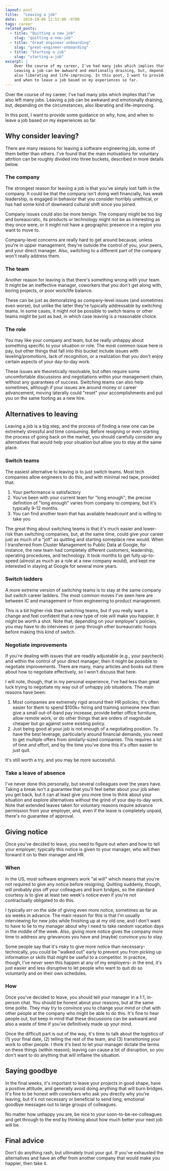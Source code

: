 ```yaml
---
layout: post
title:  "Leaving a job"
date:   2019-10-06 12:52:00 -0700
tags: career
related_posts:
  - title: "Quitting a new job"
    slug: "quitting-a-new-job"
  - title: "Great engineer onboarding"
    slug: "great-engineer-onboarding"
  - title: "Starting a job"
    slug: "starting-a-job"
excerpt: |
    Over the course of my career, I've had many jobs which implies that I've also left many jobs.
    Leaving a job can be awkward and emotionally draining, but, depending on the circumstances,
    also liberating and life-improving. In this post, I want to provide some guidance on why, how,
    and when to leave a job based on my experiences so far.
---
```


Over the course of my career, I've had many jobs which implies that I've also left many jobs.
Leaving a job can be awkward and emotionally draining, but, depending on the circumstances,
also liberating and life-improving.

In this post, I want to provide some guidance on why, how, and when to leave a job based on my
experiences so far.

## Why consider leaving?

There are many reasons for leaving a software engineering job, some of them better than others. I've
found that the main motivations for voluntary attrition can be roughly divided into three buckets,
described in more details below.

### The company

The strongest reason for leaving a job is that you've simply lost faith in the company. It could
be that the company isn't doing well financially, has weak leadership, is engaged in behavior
that you consider horribly unethical, or has had some kind of downward cultural shift since you
joined.

Company issues could also be more benign. The company might be too big and bureaucratic, its
products or technology might not be as interesting as they once were, or it might not have a
geographic presence in a region you want to move to.

Company-level concerns are really hard to get around because, unless you're in upper management,
they're outside the control of you, your peers, and your direct manager. Also, switching
to a different part of the company won't really address them.

### The team

Another reason for leaving is that there's something wrong with your team. It might be an
ineffective manager, coworkers that you don't get along with, boring projects, or poor work/life
balance.

These can be just as demoralizing as company-level issues (and sometimes even worse), but
unlike the latter they're typically addressable by switching teams. In some cases, it might not be
possible to switch teams or other teams might be just as bad, in which case leaving is a reasonable
choice.

### The role

You may like your company and team, but be really unhappy about something specific to your
situation or role. The most common issue here is pay, but other things that fall into this bucket
include issues with leveling/promotions, lack of recognition, or a realization that you don't
enjoy certain aspects of your day-to-day work.

These issues are theoretically resolvable, but often require some uncomfortable discussions
and negotiations within your management chain, without any guarantees of success. Switching
teams can also help sometimes, although if your issues are around money or career advancement,
moving laterally could "reset" your accomplishments and put you on the same footing
as a new hire.

## Alternatives to leaving

Leaving a job is a big step, and the process of finding a new one can be extremely stressful and
time consuming. Before resigning or even starting the process of going back on the market, you
should carefully consider any alternatives that would help your situation but allow you to stay
at the same place.

### Switch teams

The easiest alternative to leaving is to just switch teams. Most tech companies allow
engineers to do this, and with minimal red tape, provided that:

1. Your performance is satisfactory
2. You've been with your current team for "long enough"; the precise definition of "long enough"
    varies from company to company, but it's typically 9-12 months.
3. You can find another team that has available headcount and is willing to take you

The great thing about switching teams is that it's much easier and lower-risk than switching
companies, but, at the same time, could give your career just as much of a "jolt" as quitting
and starting someplace new would. When I transferred from Cluster Management to
Public Data at Google, for instance, the new team had completely different customers, leadership,
operating procedures, and technology. It took months to get fully up-to-speed (almost as much as a
role at a new company would), and kept me interested in staying at Google for several more years.

### Switch ladders

A more extreme version of switching teams is to stay at the same company but switch career ladders.
The most common moves I've seen here are between IC and management or from engineering to
product management.

This is a bit higher-risk than switching teams, but if you really want a change and feel confident
that a new type of role will make you happier, it might be worth a shot. Note that, depending
on your employer's policies, you may have to do interviews or jump through other bureaucratic hoops before making this kind of switch.

### Negotiate improvements

If you're dealing with issues that are readily adjustable (e.g., your paycheck) and within the
control of your direct manager, then it might be possible to negotiate improvements. There are
many, many articles and books out there about how to negotiate effectively, so I won't discuss
that here.

I will note, though, that in my personal experience, I've had less than great luck trying to
negotiate my way out of unhappy job situations. The main reasons have been:

1. Most companies are extremely rigid around their HR policies; it's often easier for them
    to spend $100k+ hiring and training someone new than give a small out-of-band pay increase,
    provide better office furniture, allow remote work, or do other things that
    are orders of magnitude cheaper but go against some existing policy.
2. Just being good at your job is not enough of a negotiating position. To have the best leverage,
    particularly around financial demands, you need to get multiple offers from similarly-sized
    companies. This requires a lot of time and effort, and by the time you've done this it's often
    easier to just quit.

It's still worth a try, and you may be more successful.

### Take a leave of absence

I've never done this personally, but several colleagues over the years have. Taking a break
isn't a guarantee that you'll feel better about your job when you get back, but it can at least
give you more time to think about your situation and explore alternatives without the grind
of your day-to-day work. Note that extended leaves taken for voluntary reasons require advance
permission from your employer, and, even if the leave is completely unpaid, there's no guarantee
of approval.

## Giving notice

Once you've decided to leave, you need to figure out when and how to tell your employer;
typically this notice is given to your manager, who will then forward it on to their
manager and HR.

### When

In the US, most software engineers work "at will" which means that you're not required to give any
notice before resigning. Quitting suddenly, though, will probably piss off your colleagues and burn
bridges, so the standard courtesy is to give at least two week's notice even if you're not
contractually obligated to do this.

I typically err on the side of giving even more notice, sometimes as far as six weeks in advance.
The main reason for this is that I'm usually interviewing for new jobs while finishing up
at my old one, and I don't want to have to lie to my manager about why I need to take
random vacation days in the middle of the week. Also, giving more notice gives the company
more time to address any grievances you have and (maybe) convince you to stay.

Some people say that it's risky to give more notice than necessary- technically, you could
be "walked out" early to prevent you from picking up information or skills that might be
useful to a competitor. In practice, though, I've *never* seen this happen at any of my employers-
in the end, it's just easier and less disruptive to let people who want to quit do so
voluntarily and on their own schedules.

### How

Once you've decided to leave, you should tell your manager in a 1:1,
in-person chat. You should be honest about your reasons, but at the same time polite. They
may try to convince you to change your mind or chat with other people at the company who
might be able to do this. It's fine to hear people out, but keep in mind that these discussions
can be awkward and also a waste of time if you've definitively made up your mind.

Once the difficult part is out of the way, it's time to talk about the logistics of (1)
your final date, (2) telling the rest of the team, and (3) transitioning your work to other
people. I think it's best to let your manager dictate the terms on these things (within reason);
leaving can cause a lot of disruption, so you don't want to do anything that will
inflame the situation.

## Saying goodbye

In the final weeks, it's important to leave your projects in good shape, have a
positive attitude, and generally avoid doing anything that will burn bridges. It's fine
to be honest with coworkers who ask you directly why you're leaving, but it's not necessary
or beneficial to send long, emotional goodbye messages out to large groups of colleagues.

No matter how unhappy you are, be nice to your soon-to-be-ex-colleagues and get through to the
end by thinking about how much better your next job will be.

## Final advice

Don't do anything rash, but ultimately trust your gut. If you've exhausted the alternatives and
have an offer from another company that would make you happier, then take it.